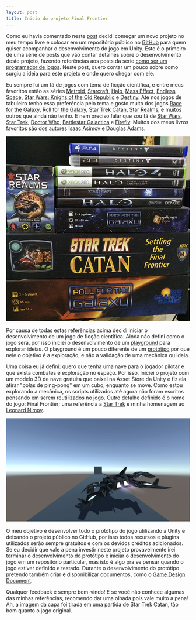 ```yaml
---
layout: post
title: Inicio do projeto Final Frontier
---
```


Como eu havia comentado neste [post](http://gamedeveloper.com.br/nao-vamos-fazer-um-jogo-juntos/) decidi começar um novo projeto no meu tempo livre e colocar em um repositório público no [GitHub](https://github.com/cicanci/game-unity-ff) para quem quiser acompanhar o desenvolvimento do jogo em Unity. Este é o primeiro de uma série de posts que vão contar detalhes sobre o desenvolvimento deste projeto, fazendo referências aos posts da série [como ser um programador de jogos](http://gamedeveloper.com.br/como-ser-um-programador-de-jogos/).  Neste post, quero contar um pouco sobre como surgiu a ideia para este projeto e onde quero chegar com ele.

Eu sempre fui um fã de jogos com tema de ficção científica, e entre meus favoritos estão as séries [Metroid](https://en.wikipedia.org/wiki/Metroid), [Starcraft](https://en.wikipedia.org/wiki/StarCraft), [Halo](https://en.wikipedia.org/wiki/Halo_(series)), [Mass Effect](https://en.wikipedia.org/wiki/Mass_Effect), [Endless Space](https://en.wikipedia.org/wiki/Endless_Space), [Star Wars: Knighs of the Old Republic](https://en.wikipedia.org/wiki/Star_Wars:_Knights_of_the_Old_Republic) e [Destiny](https://en.wikipedia.org/wiki/Destiny_(video_game)). Até nos jogos de tabuleiro tenho essa preferência pelo tema e gosto muito dos jogos [Race for the Galaxy](http://www.ludopedia.com.br/jogo/race-for-the-galaxy), [Roll for the Galaxy](http://www.ludopedia.com.br/jogo/roll-for-the-galaxy), [Star Trek Catan](http://), [Star Realms](http://www.ludopedia.com.br/jogo/star-realms), e muitos outros que ainda não tenho. E nem preciso falar que sou fã de [Star Wars](http://www.imdb.com/title/tt0076759/?ref_=nv_sr_3), [Star Trek](http://www.imdb.com/title/tt0060028/?ref_=nv_sr_3), [Doctor Who](http://www.imdb.com/title/tt0436992/?ref_=nv_sr_1), [Battlestar Galactica](http://www.imdb.com/title/tt0407362/?ref_=tt_rec_tt) e [Firefly](http://www.imdb.com/title/tt0303461/?ref_=tt_rec_tti). Muitos dos meus livros favoritos são dos autores [Isaac Asimov](https://en.wikipedia.org/wiki/Isaac_Asimov) e [Douglas Adams](https://en.wikipedia.org/wiki/Douglas_Adams).

![](/content/images/2016/06/jogos1.jpg)

Por causa de todas estas referências acima decidi iniciar o desenvolvimento de um jogo de ficção científica. Ainda não defini como o jogo será, por isso iniciei o desenvolvimento de um [playground](http://gamedeveloper.com.br/como-ser-um-programador-de-jogos-playground/) para explorar ideias. O playground é um pouco diferente de um [protótipo](http://gamedeveloper.com.br/como-ser-um-programador-de-jogos-prototipos/) por que nele o objetivo é a exploração, e não a validação de uma mecânica ou ideia.

Uma coisa eu já defini: quero que tenha uma nave para o jogador pilotar e que exista combates e exploração no espaço. Por isso, iniciei o projeto com um modelo 3D de nave gratuita que baixei na Asset Store da Unity e fiz ela atirar "bolas de ping-pong" em um cubo, enquanto se move. Como estou explorando a mecânica, os scripts utilizados até agora não foram escritos pensando em serem reutilizados no jogo. Outro detalhe definido é o nome do jogo: Final Frontier; uma referência a  [Star Trek](https://en.wikipedia.org/wiki/Where_no_man_has_gone_before) e minha homenagem ao [Leonard Nimoy](https://en.wikipedia.org/wiki/Leonard_Nimoy).

![](/content/images/2016/06/ff-prototype.jpg)

O meu objetivo é desenvolver todo o protótipo do jogo utilizando a Unity e deixando o projeto público no GitHub, por isso todos recursos e plugins utilizados serão sempre gratuitos e com os devidos créditos adicionados. Se eu decidir que vale a pena investir neste projeto provavelmente irei terminar o desenvolvimento do protótipo e iniciar o desenvolvimento do jogo em um repositório particular, mas isto é algo pra se pensar quando o jogo estiver definido e testado. Durante o desenvolvimento do protótipo pretendo também criar e disponibilizar documentos, como o [Game Design Document](http://gamedeveloper.com.br/game-design-document/).

Qualquer feedback é sempre bem-vindo! E se você não conhece algumas das minhas referências, recomendo dar uma olhada pois vale muito a pena! Ah, a imagem da capa foi tirada em uma partida de Star Trek Catan, tão bom quanto o jogo original.
